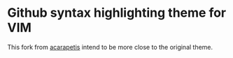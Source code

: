 # Github syntax highlighting theme for VIM

This fork from [acarapetis](https://github.com/acarapetis/vim-github-theme) intend to be more close to the original theme.
